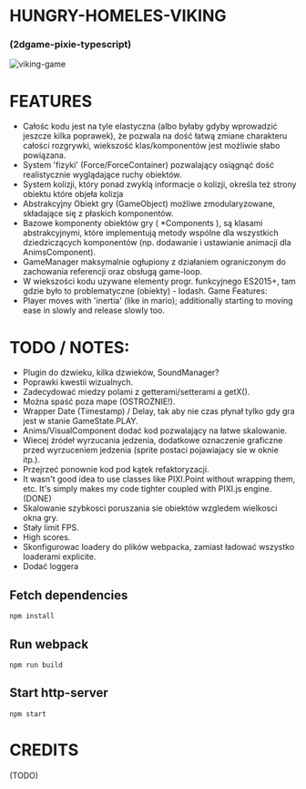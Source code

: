 # HUNGRY-HOMELES-VIKING
### (2dgame-pixie-typescript)
![viking-game](https://i.imgur.com/yamjjWr.png)

# FEATURES
- Całośc kodu jest na tyle elastyczna (albo byłaby gdyby wprowadzić jeszcze kilka poprawek), że pozwala na dość łatwą zmiane
charakteru całości rozgrywki, wiekszość klas/komponentów jest możliwie słabo powiązana.
- System 'fizyki' (Force/ForceContainer) pozwalający osiągnąć dość realistycznie wyglądające ruchy obiektów.
- System kolizji, który ponad zwyklą informacje o kolizji, określa też strony obiektu które objeła kolizja
- Abstrakcyjny Obiekt gry (GameObject) możliwe zmodularyzowane, składające się z płaskich komponentów.
- Bazowe komponenty obiektów gry ( *Components ), są klasami abstrakcyjnymi, które implementują metody wspólne dla wszystkich
  dziedziczących komponentów (np. dodawanie i ustawianie animacji dla AnimsComponent).
- GameManager maksymalnie ogłupiony z działaniem ograniczonym do zachowania referencji oraz obsługą game-loop.
- W wiekszości kodu uzywane elementy progr. funkcyjnego ES2015+, tam gdzie było to problematyczne (obiekty) - lodash.
Game Features:
- Player moves with 'inertia' (like in mario); additionally starting to moving ease in slowly and release slowly too.

# TODO / NOTES:
- Plugin do dzwieku, kilka dzwieków, SoundManager?
- Poprawki kwestii wizualnych.
- Zadecydować miedzy polami z getterami/setterami a getX().
- Można spaść poza mape (OSTROŻNIE!).
- Wrapper Date (Timestamp) / Delay, tak aby nie czas płynał tylko gdy gra jest w stanie GameState.PLAY.
- Anims/VisualComponent dodać kod pozwalający na łatwe skalowanie.
- Wiecej źródeł wyrzucania jedzenia, dodatkowe oznaczenie graficzne przed wyrzuceniem jedzenia (sprite postaci pojawiajacy sie w oknie itp.).
- Przejrzeć ponownie kod pod kątek refaktoryzacji.
- It wasn't good idea to use classes like PIXI.Point without wrapping them, etc. It's simply makes my code tighter coupled with PIXI.js engine. (DONE)
- Skalowanie szybkosci poruszania sie obiektów wzgledem wielkosci okna gry.
- Stały limit FPS.
- High scores.
- Skonfigurowac loadery do plików webpacka, zamiast ładować wszystko loaderami explicite.
- Dodać loggera


## Fetch dependencies
```
npm install
```

## Run webpack
```
npm run build
```

## Start http-server
```
npm start
```
# CREDITS
(TODO)
